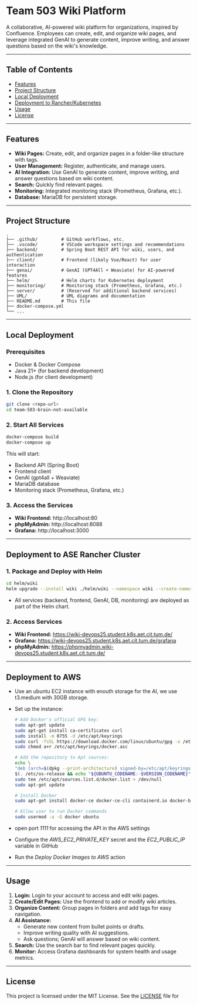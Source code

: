 # Team 503 Wiki Platform

A collaborative, AI-powered wiki platform for organizations, inspired by Confluence. Employees can create, edit, and organize wiki pages, and leverage integrated GenAI to generate content, improve writing, and answer questions based on the wiki's knowledge.

---

## Table of Contents

- [Features](#features)
- [Project Structure](#project-structure)
- [Local Deployment](#local-deployment)
- [Deployment to Rancher/Kubernetes](#deployment-to-rancherkubernetes)
- [Usage](#usage)
- [License](#license)

---

## Features

- **Wiki Pages:** Create, edit, and organize pages in a folder-like structure with tags.
- **User Management:** Register, authenticate, and manage users.
- **AI Integration:** Use GenAI to generate content, improve writing, and answer questions based on wiki content.
- **Search:** Quickly find relevant pages.
- **Monitoring:** Integrated monitoring stack (Prometheus, Grafana, etc.).
- **Database:** MariaDB for persistent storage.

---

## Project Structure

```
.
├── .github/         # GitHub workflows, etc.
├── .vscode/         # VSCode workspace settings and recommendations
├── backend/         # Spring Boot REST API for wiki, users, and authentication
├── client/          # Frontend (likely Vue/React) for user interaction
├── genai/           # GenAI (GPT4All + Weaviate) for AI-powered features
├── helm/            # Helm charts for Kubernetes deployment
├── monitoring/      # Monitoring stack (Prometheus, Grafana, etc.)
├── server/          # (Reserved for additional backend services)
├── UML/             # UML diagrams and documentation
├── README.md        # This file
├── docker-compose.yml
└── ...
```

---

## Local Deployment

### Prerequisites

- Docker & Docker Compose
- Java 21+ (for backend development)
- Node.js (for client development)

### 1. Clone the Repository

```sh
git clone <repo-url>
cd team-503-brain-not-available
```

### 2. Start All Services

```sh
docker-compose build
docker-compose up
```

This will start:
- Backend API (Spring Boot)
- Frontend client
- GenAI (gpt4all + Weaviate)
- MariaDB database
- Monitoring stack (Prometheus, Grafana, etc.)

### 3. Access the Services

- **Wiki Frontend:** http://localhost:80
- **phpMyAdmin:** http://localhost:8088
- **Grafana:** http://localhost:3000

---

## Deployment to ASE Rancher Cluster

### 1. Package and Deploy with Helm

```sh
cd helm/wiki
helm upgrade --install wiki ./helm/wiki --namespace wiki --create-namespace --recreate-pods
```

- All services (backend, frontend, GenAI, DB, monitoring) are deployed as part of the Helm chart.

### 2. Access Services

- **Wiki Frontend:** https://wiki-devops25.student.k8s.aet.cit.tum.de/
- **Grafana:** https://wiki-devops25.student.k8s.aet.cit.tum.de/grafana
- **phpMyAdmin:** https://phpmyadmin.wiki-devops25.student.k8s.aet.cit.tum.de/

---

## Deployment to AWS

- Use an ubuntu EC2 instance with enouth storage for the AI, we use t3.medium with 30GB storage.

- Set up the instance:
   ```sh
   # Add Docker's official GPG key:
   sudo apt-get update
   sudo apt-get install ca-certificates curl
   sudo install -m 0755 -d /etc/apt/keyrings
   sudo curl -fsSL https://download.docker.com/linux/ubuntu/gpg -o /etc/apt/keyrings/docker.asc
   sudo chmod a+r /etc/apt/keyrings/docker.asc

   # Add the repository to Apt sources:
   echo \
   "deb [arch=$(dpkg --print-architecture) signed-by=/etc/apt/keyrings/docker.asc] https://download.docker.com/linux/ubuntu \
   $(. /etc/os-release && echo "${UBUNTU_CODENAME:-$VERSION_CODENAME}") stable" | \
   sudo tee /etc/apt/sources.list.d/docker.list > /dev/null
   sudo apt-get update

   # Install Docker
   sudo apt-get install docker-ce docker-ce-cli containerd.io docker-buildx-plugin docker-compose-plugin

   # Allow user to run Docker commands
   sudo usermod -a -G docker ubuntu
   ```

- open port _1111_ for accessing the API in the AWS settings

- Configure the _AWS_EC2_PRIVATE_KEY_ secret and the _EC2_PUBLIC_IP_ variable in GitHub

- Run the _Deploy Docker Images to AWS_ action

---

## Usage

1. **Login:** Login to your account to access and edit wiki pages.
2. **Create/Edit Pages:** Use the frontend to add or modify wiki articles.
3. **Organize Content:** Group pages in folders and add tags for easy navigation.
4. **AI Assistance:**
   - Generate new content from bullet points or drafts.
   - Improve writing quality with AI suggestions.
   - Ask questions; GenAI will answer based on wiki content.
5. **Search:** Use the search bar to find relevant pages quickly.
6. **Monitor:** Access Grafana dashboards for system health and usage metrics.

---

## License

This project is licensed under the MIT License. See the [LICENSE](LICENSE) file for
